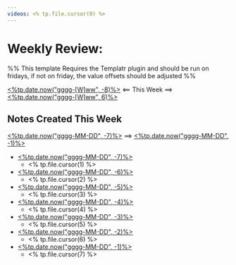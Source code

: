 ```yaml
---
videos: <% tp.file.cursor(0) %>
---
```


# Weekly Review:

%% This template Requires the Templatr plugin and should be run on fridays, if not on friday, the value offsets should be adjusted %%

[<%tp.date.now("gggg-[W]ww", -8)%>](<%tp.date.now("gggg-[W]ww",%20-8)%>) <== This Week ==> [<%tp.date.now("gggg-[W]ww", 6)%>](<%tp.date.now("gggg-[W]ww",%206)%>)

## Notes Created This Week

[<%tp.date.now("gggg-MM-DD", -7)%>](<%tp.date.now("gggg-MM-DD",%20-7)%>) ==> [<%tp.date.now("gggg-MM-DD", -1)%>](<%tp.date.now("gggg-MM-DD",%20-1)%>) 

- [<%tp.date.now("gggg-MM-DD", -7)%>](<%tp.date.now("gggg-MM-DD",%20-7)%>) 
	- <% tp.file.cursor(1) %>
- [<%tp.date.now("gggg-MM-DD", -6)%>](<%tp.date.now("gggg-MM-DD",%20-6)%>) 
	- <% tp.file.cursor(2) %>
- [<%tp.date.now("gggg-MM-DD", -5)%>](<%tp.date.now("gggg-MM-DD",%20-5)%>) 
	- <% tp.file.cursor(3) %>
- [<%tp.date.now("gggg-MM-DD", -4)%>](<%tp.date.now("gggg-MM-DD",%20-4)%>) 
	- <% tp.file.cursor(4) %>
- [<%tp.date.now("gggg-MM-DD", -3)%>](<%tp.date.now("gggg-MM-DD",%20-3)%>) 
	- <% tp.file.cursor(5) %>
- [<%tp.date.now("gggg-MM-DD", -2)%>](<%tp.date.now("gggg-MM-DD",%20-2)%>) 
	- <% tp.file.cursor(6) %>
- [<%tp.date.now("gggg-MM-DD", -1)%>](<%tp.date.now("gggg-MM-DD",%20-1)%>) 
	- <% tp.file.cursor(7) %>
